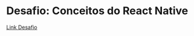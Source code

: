 # Desafio: Conceitos do React Native

[Link Desafio](https://github.com/Rocketseat/bootcamp-gostack-desafios/blob/master/desafio-conceitos-react-native/README.md)

